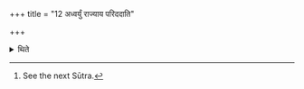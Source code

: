 +++
title = "12 अध्वर्युं राज्याय परिददाति"

+++

<details><summary>थिते</summary>

12. (The sacrificer) hands over the kingdom to the Adhvaryu.[^1]   

[^1]: See the next Sūtra.  
</details>
